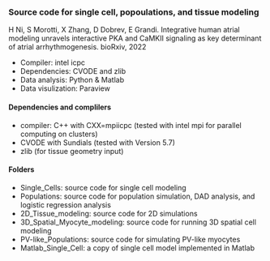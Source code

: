 ### Source code for single cell, popoulations, and tissue modeling

H Ni, S Morotti, X Zhang, D Dobrev, E Grandi. Integrative human atrial modeling unravels interactive PKA and CaMKII signaling as key determinant of atrial arrhythmogenesis. bioRxiv, 2022

- Compiler: intel icpc
- Dependencies: CVODE and zlib
- Data analysis: Python & Matlab
- Data visulization: Paraview




#### Dependencies and complilers
* compiler: C++ with CXX=mpiicpc (tested with intel mpi for parallel computing on clusters)
* CVODE with Sundials (tested with Version 5.7)
* zlib (for tissue geometry input)





#### Folders

* Single_Cells: source code for single cell modeling
* Populations: source code for population simulation, DAD analysis, and logistic regression analysis
* 2D_Tissue_modeling: source code for 2D simulations
* 3D_Spatial_Myocyte_modeling: source code for running 3D spatial cell modeling
* PV-like_Populations: source code for simulating PV-like myocytes
* Matlab_Single_Cell: a copy of single cell model implemented in Matlab 
